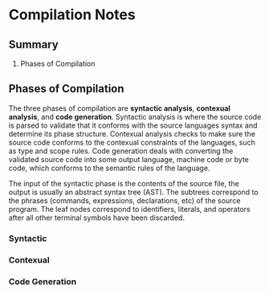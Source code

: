 <style>
    body {
        width: 700px;
        margin-left: auto;
        margin-right: 75px;
    }

    ol ol {
        list-style-type: upper-alpha;
    }
    ol ol li {
        padding-left: 10px;
    }

    img {
        display:block;
        margin-left: auto;
        margin-right: auto;
    }

    details {
        position:absolute;
        left: 15px;
        max-width: 215px;
    }

</style>

# Compilation Notes #

## Summary ##

1. Phases of Compilation

## Phases of Compilation

The three phases of compilation are **syntactic analysis**, **contexual analysis**, and **code generation**.
Syntactic analysis is where the source code is parsed to validate that it conforms with the source languages syntax and determine its phase structure. 
Contexual analysis checks to make sure the source code conforms to the contexual constraints of the languages, such as type and scope rules.
Code generation deals with converting the validated source code into some output language, machine code or byte code, which conforms to the semantic rules of the language.  

The input of the syntactic phase is the contents of the source file, the output is usually an abstract syntax tree (AST).
The subtrees correspond to the phrases (commands, expressions, declarations, etc) of the source program.
The leaf nodes correspond to identifiers, literals, and operators after all other terminal symbols have been discarded.  

### Syntactic



### Contexual

### Code Generation